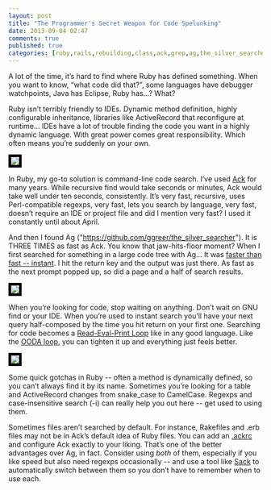 ```yaml
---
layout: post
title: "The Programmer's Secret Weapon for Code Spelunking"
date: 2013-09-04 02:47
comments: true
published: true
categories: [ruby,rails,rebuilding,class,ack,grep,ag,the_silver_searcher]
---
```

A lot of the time, it’s hard to find where Ruby has defined something.  When you want to know, “what code did that?”, some languages have debugger watchpoints, Java has Eclipse, Ruby has…?  What?

Ruby isn’t terribly friendly to IDEs.  Dynamic method definition, highly configurable inheritance, libraries like ActiveRecord that reconfigure at runtime…  IDEs have a lot of trouble finding the code you want in a highly dynamic language.  With great power comes great responsibility.  Which often means you’re suddenly on your own.

<a href="http://beyondgrep.com"><img src="/images/52/ack_screen.png" style="border: 5px solid black;" /></a>

In Ruby, my go-to solution is command-line code search.  I’ve used <a href="http://beyondgrep.com">Ack</a> for many years.  While recursive find would take seconds or minutes, Ack would take well under ten seconds, consistently.  It’s very fast, recursive, uses Perl-compatible regexps, very fast, lets you search by language, very fast, doesn’t require an IDE or project file and did I mention very fast?  I used it constantly until about April.

And then I found Ag ("https://github.com/ggreer/the_silver_searcher").  It is THREE TIMES as fast as Ack.  You know that jaw-hits-floor moment?  When I first searched for something in a large code tree with Ag…  It was <a href="http://www.nngroup.com/articles/response-times-3-important-limits/">faster than fast -- instant</a>.  I hit the return key and the output was just there.  As fast as the next prompt popped up, so did a page and a half of search results.

<a href="http://www.nngroup.com/articles/response-times-3-important-limits/"><img src="/images/52/usability_screen.png" style="border: 5px solid black;" /></a>

When you’re looking for code, stop waiting on anything.  Don’t wait on GNU find or your IDE.  When you’re used to instant search you’ll have your next query half-composed by the time you hit return on your first one.  Searching for code becomes a <a href="http://en.wikipedia.org/wiki/Read%E2%80%93eval%E2%80%93print_loop">Read-Eval-Print Loop</a> like in any good language.  Like the <a href="http://en.wikipedia.org/wiki/OODA_loop">OODA loop</a>, you can tighten it up and everything just feels better.

<a href="http://en.wikipedia.org/wiki/OODA_loop"><img src="/images/52/ooda_loop.png" style="border: 5px solid black;" /></a>

Some quick gotchas in Ruby -- often a method is dynamically defined, so you can’t always find it by its name.  Sometimes you’re looking for a table and ActiveRecord changes from snake_case to CamelCase.  Regexps and case-insensitive search (-i) can really help you out here -- get used to using them.

Sometimes files aren’t searched by default.  For instance, Rakefiles and .erb files may not be in Ack’s default idea of Ruby files.  You can add an <a href="https://gist.github.com/kevinold/4749656">.ackrc</a> and configure Ack exactly to your liking.  That’s one of the better advantages over Ag, in fact.  Consider using <i>both</i> of them, especially if you like speed but also need regexps occasionally -- and use a tool like <a href="https://github.com/sampson-chen/sack">Sack</a> to automatically switch between them so you don’t have to remember when to use each.
